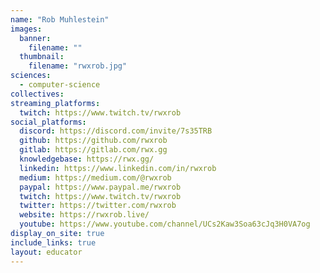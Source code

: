 ```yaml
---
name: "Rob Muhlestein"
images:
  banner:
    filename: ""
  thumbnail:
    filename: "rwxrob.jpg"
sciences:
  - computer-science
collectives:
streaming_platforms:
  twitch: https://www.twitch.tv/rwxrob
social_platforms:
  discord: https://discord.com/invite/7s35TRB
  github: https://github.com/rwxrob
  gitlab: https://gitlab.com/rwx.gg
  knowledgebase: https://rwx.gg/
  linkedin: https://www.linkedin.com/in/rwxrob
  medium: https://medium.com/@rwxrob
  paypal: https://www.paypal.me/rwxrob
  twitch: https://www.twitch.tv/rwxrob
  twitter: https://twitter.com/rwxrob
  website: https://rwxrob.live/
  youtube: https://www.youtube.com/channel/UCs2Kaw3Soa63cJq3H0VA7og
display_on_site: true
include_links: true
layout: educator
---
```

